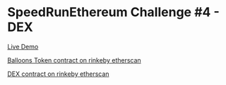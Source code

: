 # SpeedRunEthereum Challenge #4 - DEX

[Live Demo](https://unsuitable-hearing.surge.sh/)

[Balloons Token contract on rinkeby etherscan](https://rinkeby.etherscan.io/address/0x98f9F884A48C0CAaf7D4D0cd53e09f4Ab43ef8fb)

[DEX contract on rinkeby etherscan](https://rinkeby.etherscan.io/address/0xB8C554EcC407a70a510424e8051b7cA66eF11E69)
